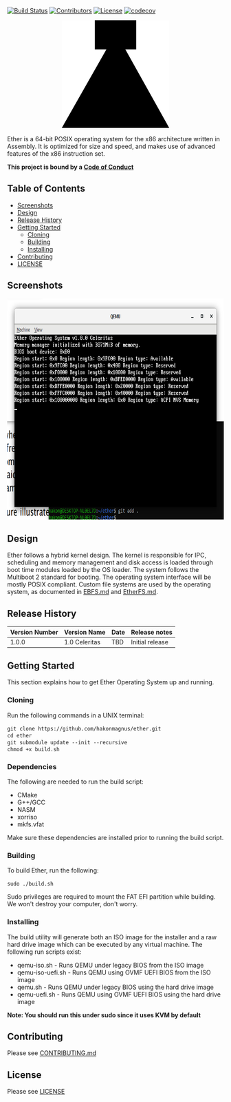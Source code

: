 [![Build Status](https://app.travis-ci.com/hakonmagnus/ether.svg?branch=master)](https://app.travis-ci.com/hakonmagnus/ether)
[![Contributors](https://img.shields.io/github/contributors/hakonmagnus/ether)](https://github.com/hakonmagnus/ether/commits)
[![License](https://img.shields.io/badge/license-MIT-green)](./LICENSE)
[![codecov](https://codecov.io/gh/hakonmagnus/ether/branch/master/graph/badge.svg?token=7CS3A5V6B0)](https://codecov.io/gh/hakonmagnus/ether)

<p align="center">
  <a href="https://ether-os.com">
    <img
      alt="Ether Operating System"
      src="https://github.com/hakonmagnus/ether/blob/master/docs/ether.svg"
      width="250"
      height="250"
    />
  </a>
</p>

Ether is a 64-bit POSIX operating system for the x86 architecture written in Assembly.
It is optimized for size and speed, and makes use of advanced features of the x86 instruction
set.

**This project is bound by a [Code of Conduct](CODE_OF_CONDUCT.md)**

## Table of Contents

* [Screenshots](#screenshots)
* [Design](#design)
* [Release History](#release-history)
* [Getting Started](#getting-started)
  * [Cloning](#cloning)
  * [Building](#building)
  * [Installing](#installing)
* [Contributing](#contributing)
* [LICENSE](#LICENSE)

## Screenshots

<img
  alt="Screenshot 1"
  src="https://github.com/hakonmagnus/ether/blob/master/docs/screenshot1.png"
  width="772"
  height="513"
/>
  
## Design

Ether follows a hybrid kernel design. The kernel is responsible for IPC, scheduling and
memory management and disk access is loaded through boot time modules loaded by the OS
loader. The system follows the Multiboot 2 standard for booting. The operating system
interface will be mostly POSIX compliant. Custom file systems are used by the operating
system, as documented in [EBFS.md](docs/EBFS.md) and [EtherFS.md](docs/EtherFS.md).

## Release History

| Version Number | Version Name | Date | Release notes |
|----------------|--------------|------|---------------|
| 1.0.0          | 1.0 Celeritas | TBD | Initial release |

## Getting Started

This section explains how to get Ether Operating System up and running.

### Cloning

Run the following commands in a UNIX terminal:

```
git clone https://github.com/hakonmagnus/ether.git
cd ether
git submodule update --init --recursive
chmod +x build.sh
```

### Dependencies

The following are needed to run the build script:

* CMake
* G++/GCC
* NASM
* xorriso
* mkfs.vfat

Make sure these dependencies are installed prior to running the build script.

### Building

To build Ether, run the following:

```
sudo ./build.sh
```

Sudo privileges are required to mount the FAT EFI partition while building.
We won't destroy your computer, don't worry.

### Installing

The build utility will generate both an ISO image for the installer and a
raw hard drive image which can be executed by any virtual machine. The following
run scripts exist:

* qemu-iso.sh - Runs QEMU under legacy BIOS from the ISO image
* qemu-iso-uefi.sh - Runs QEMU using OVMF UEFI BIOS from the ISO image
* qemu.sh - Runs QEMU under legacy BIOS using the hard drive image
* qemu-uefi.sh - Runs QEMU using OVMF UEFI BIOS using the hard drive image

**Note: You should run this under sudo since it uses KVM by default**

## Contributing

Please see [CONTRIBUTING.md](CONTRIBUTING.md)

## License

Please see [LICENSE](LICENSE)
